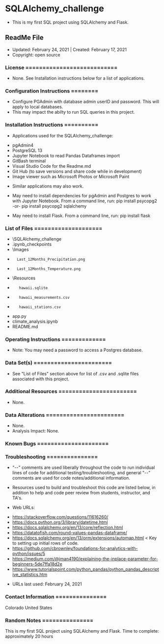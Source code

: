 # SQLAlchemy_challenge
* This is my first SQL project using SQLAlchemy and Flask.

## ReadMe File
* Updated: February 24, 2021 | Created: February 17, 2021
* Copyright: open source

### License ===========================
* None. See Installation instructions below for a list of applications.


### Configuration Instructions ========
* Configure PGAdmin with database admin userID and password. This will apply to local databases.
* This may impact the abilty to run SQL queries in this project.


### Installation Instructions ==========
* Applications used for the SQLAlchemy_challenge:
- pgAdmin4
- PostgreSQL 13
- Jupyter Notebook to read Pandas Dataframes import
- GitBash terminal
- Visual Studio Code for the Readme.md
- Git Hub (to save versions and share code while in development)
- Image viewer such as Microsoft Photos or Microsoft Paint

* Similar applications may also work.

* May need to install dependencies for pgAdmin and Postgres to work with Jupyter Notebook. From a command line, run: pip install psycopg2 -or- pip install psycopg2 sqlalchemy
* May need to install Flask. From a command line, run: pip install flask


### List of Files ====================
* \SQLAlchemy_challenge
*    \.ipynb_checkpoints
*    \Images
-       Last_12Months_Precipitation.png
-       Last_12Months_Temperature.png
*    \Resources
-        hawaii.sqlite
-        hawaii_measurements.csv
-        hawaii_stations.csv
*    app.py
*    climate_analysis.ipynb
*    README.md


### Operating Instructions =============
* Note: You may need a password to access a Postgres database.


### Data Set(s) =======================
* See "List of Files" section above for list of .csv and .sqlite files associated with this project.


### Additional Resources =======================
* None.


###  Data Alterations =======================
* None.
* Analysis Impact: None.


###  Known Bugs =====================



### Troubleshooting ===============
* "--" comments are used liberally throughout the code to run individual lines of code for additional testing/troubleshooting, and general "--" comments are used for code notes/additional information.

* Resources used to build and troubleshoot this code are listed below, in addition to help and code peer review from students, instructor, and TA's.


* Web URLs:
- https://stackoverflow.com/questions/11616260/
- https://docs.python.org/3/library/datetime.html
- https://docs.sqlalchemy.org/en/13/core/reflection.html
- https://datatofish.com/round-values-pandas-dataframe/
- https://docs.sqlalchemy.org/en/13/orm/extensions/automap.html < Key to setting up initial rows of code.
- https://github.com/cbrownley/foundations-for-analytics-with-python/issues/5
- https://medium.com/@jman4190/explaining-the-inplace-parameter-for-beginners-5de7ffa18d2e
- https://www.tutorialspoint.com/python_pandas/python_pandas_descriptive_statistics.htm



* URLs last used: February 24, 2021


###  Contact Information ===============
Colorado   United States


### Random Notes ===============
This is my first SQL project using SQLAlchemy and Flask.
Time to complete: approximately 20 hours
